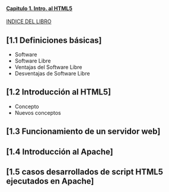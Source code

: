 #### [Capitulo 1. Intro. al HTML5](https://github.com/JBV-CODES/Desarrollo-de-Aplicaciones-web-con-PHP/blob/master/capitulo1/)
[INDICE DEL LIBRO](https://github.com/JBV-CODES/Desarrollo-de-Aplicaciones-web-con-PHP/)
## [1.1 Definiciones básicas]
* Software
* Software Libre
* Ventajas del Software Libre
* Desventajas de Software Libre
## [1.2 Introducción al HTML5]
* Concepto
* Nuevos conceptos
## [1.3 Funcionamiento de un servidor web]
## [1.4 Introducción al Apache]
## [1.5 casos desarrollados de script HTML5 ejecutados en Apache]
